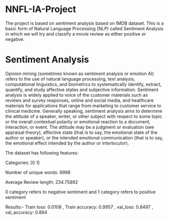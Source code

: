 # NNFL-IA-Project
The project is based on sentiment analysis based on IMDB dataset.
This is a basic form of Natural Language Processing (NLP) called Sentiment Analysis in which we will try and classify a movie review as either positive or negative.
# Sentiment Analysis
Opinion mining (sometimes known as sentiment analysis or emotion AI) refers to the use of natural language processing, text analysis, computational linguistics, and biometrics to systematically identify, extract, quantify, and study affective states and subjective information. Sentiment analysis is widely applied to voice of the customer materials such as reviews and survey responses, online and social media, and healthcare materials for applications that range from marketing to customer service to clinical medicine. Generally speaking, sentiment analysis aims to determine the attitude of a speaker, writer, or other subject with respect to some topic or the overall contextual polarity or emotional reaction to a document, interaction, or event. The attitude may be a judgment or evaluation (see appraisal theory), affective state (that is to say, the emotional state of the author or speaker), or the intended emotional communication (that is to say, the emotional effect intended by the author or interlocutor).

The dataset has following features:

Categories: [0 1]

Number of unique words: 9998

Average Review length: 234.75892

0 category refers to negative sentiment and 1 category refers to positive sentiment 

Results:- Train loss: 0.0108 , Train accuracy: 0.9957 , val_loss: 0.8497 , val_accuracy: 0.884
